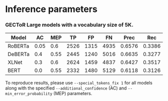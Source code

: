 # Inference parameters

### GECToR Large models with a vocabulary size of 5K.
| Model | AC | MEP | TP | FP | FN | Prec | Rec | F0.5 |
| --- | --- | --- | --- | --- | --- | --- | --- | --- |
| RoBERTa | 0.05 | 0.6 | 2526 | 1315 | 4935 | 0.6576 | 0.3386 | 0.5533 |
| DeBERTa | 0.4 | 0.55 | 2445 | 1240 | 5016 | 0.6635 | 0.3277 | 0.5507 |
| XLNet | 0.3 | 0.6 | 2624 | 1459 | 4837 | 0.6427 | 0.3517 | 0.5514 |
| BERT | 0.0 | 0.55 | 2332 | 1480 | 5129 | 0.6118 | 0.3126 | 0.5135 |

To reproduce results, please use `--special_tokens_fix 1` for all models along with the specified `--additional_confidence` (AC) and `--min_error_probability` (MEP) parameters.
